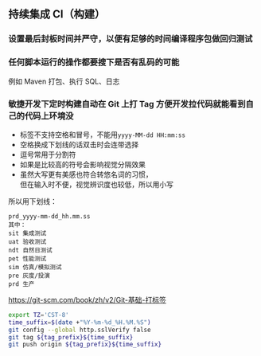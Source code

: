 ## 持续集成 CI（构建）

### 设置最后封板时间并严守，以便有足够的时间编译程序包做回归测试



### 任何脚本运行的操作都要搜下是否有乱码的可能

例如 Maven 打包、执行 SQL、日志

### 敏捷开发下定时构建自动在 Git 上打 Tag 方便开发拉代码就能看到自己的代码上环境没

- 标签不支持空格和冒号，不能用`yyyy-MM-dd HH:mm:ss`
- 空格换成下划线的话双击时会连带选择
- 逗号常用于分割符
- 如果是比较高的符号会影响视觉分隔效果
- 虽然大写更有美感也符合转悠名词的习惯，\
  但在输入时不便，视觉辨识度也较低，所以用小写

所以用下划线：
```
prd_yyyy-mm-dd_hh.mm.ss
其中：
sit 集成测试
uat 验收测试
ndt 自然日测试
pet 性能测试
sim 仿真/模拟测试
pre 灰度/投演
prd 生产
```

https://git-scm.com/book/zh/v2/Git-基础-打标签
```sh
export TZ='CST-8'
time_suffix=$(date +"%Y-%m-%d_%H.%M.%S")
git config --global http.sslVerify false
git tag ${tag_prefix}${time_suffix}
git push origin ${tag_prefix}${time_suffix}
```

